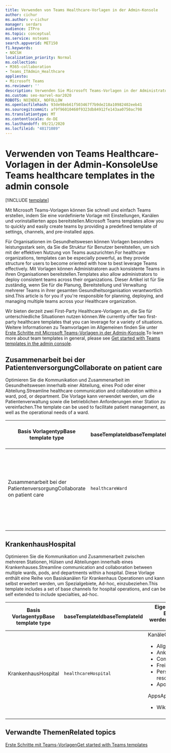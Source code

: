 ```yaml
---
title: Verwenden von Teams Healthcare-Vorlagen in der Admin-Konsole
author: cichur
ms.author: v-cichur
manager: serdars
audience: ITPro
ms.topic: conceptual
ms.service: msteams
search.appverid: MET150
f1.keywords:
- NOCSH
localization_priority: Normal
ms.collection:
- M365-collaboration
- Teams_ITAdmin_Healthcare
appliesto:
- Microsoft Teams
ms.reviewer: ''
description: Verwenden Sie Microsoft Teams-Vorlagen in der Administratorkonsole, um schnell und einfach Teams zu erstellen, indem Sie eine vordefinierte Vorlage mit Einstellungen, Kanälen und apps bereitstellen.
ms.custom: seo-marvel-mar2020
ROBOTS: NOINDEX, NOFOLLOW
ms.openlocfilehash: 93de98eb61f503467f7b9de218a10982402eeb41
ms.sourcegitcommit: af9f96010460f9323db84912fe143aa0750ac798
ms.translationtype: MT
ms.contentlocale: de-DE
ms.lasthandoff: 09/21/2020
ms.locfileid: "48171089"
---
```

# <a name="use-teams-healthcare-templates-in-the-admin-console"></a><span data-ttu-id="2d36c-103">Verwenden von Teams Healthcare-Vorlagen in der Admin-Konsole</span><span class="sxs-lookup"><span data-stu-id="2d36c-103">Use Teams healthcare templates in the admin console</span></span>

[!INCLUDE [template](../../includes/preview-feature.md)]

<span data-ttu-id="2d36c-104">Mit Microsoft Teams-Vorlagen können Sie schnell und einfach Teams erstellen, indem Sie eine vordefinierte Vorlage mit Einstellungen, Kanälen und vorinstallierten apps bereitstellen.</span><span class="sxs-lookup"><span data-stu-id="2d36c-104">Microsoft Teams templates allow you to quickly and easily create teams by providing a predefined template of settings, channels, and pre-installed apps.</span></span>

<span data-ttu-id="2d36c-105">Für Organisationen im Gesundheitswesen können Vorlagen besonders leistungsstark sein, da Sie die Struktur für Benutzer bereitstellen, um sich mit der effektiven Nutzung von Teams auszurichten.</span><span class="sxs-lookup"><span data-stu-id="2d36c-105">For healthcare organizations, templates can be especially powerful, as they provide structure for users to become oriented with how to best leverage Teams effectively.</span></span> <span data-ttu-id="2d36c-106">Mit Vorlagen können Administratoren auch konsistente Teams in ihren Organisationen bereitstellen.</span><span class="sxs-lookup"><span data-stu-id="2d36c-106">Templates also allow administrators to deploy consistent teams across their organizations.</span></span> <span data-ttu-id="2d36c-107">Dieser Artikel ist für Sie zuständig, wenn Sie für die Planung, Bereitstellung und Verwaltung mehrerer Teams in ihrer gesamten Gesundheitsorganisation verantwortlich sind.</span><span class="sxs-lookup"><span data-stu-id="2d36c-107">This article is for you if you're responsible for planning, deploying, and managing multiple teams across your Healthcare organization.</span></span>

<span data-ttu-id="2d36c-108">Wir bieten derzeit zwei First-Party Healthcare-Vorlagen an, die Sie für unterschiedliche Situationen nutzen können.</span><span class="sxs-lookup"><span data-stu-id="2d36c-108">We currently offer two first-party healthcare templates that you can leverage for a variety of situations.</span></span> <span data-ttu-id="2d36c-109">Weitere Informationen zu Teamvorlagen im Allgemeinen finden Sie unter [Erste Schritte mit Microsoft Teams-Vorlagen in der Admin-Konsole](../../get-started-with-teams-templates-in-the-admin-console.md).</span><span class="sxs-lookup"><span data-stu-id="2d36c-109">To learn more about team templates in general, please see [Get started with Teams templates in the admin console](../../get-started-with-teams-templates-in-the-admin-console.md).</span></span>

## <a name="collaborate-on-patient-care"></a><span data-ttu-id="2d36c-110">Zusammenarbeit bei der Patientenversorgung</span><span class="sxs-lookup"><span data-stu-id="2d36c-110">Collaborate on patient care</span></span>

 <span data-ttu-id="2d36c-111">Optimieren Sie die Kommunikation und Zusammenarbeit im Gesundheitswesen innerhalb einer Abteilung, eines Pod oder einer Abteilung.</span><span class="sxs-lookup"><span data-stu-id="2d36c-111">Streamline healthcare communication and collaboration within a ward, pod, or department.</span></span> <span data-ttu-id="2d36c-112">Die Vorlage kann verwendet werden, um die Patientenverwaltung sowie die betrieblichen Anforderungen einer Station zu vereinfachen.</span><span class="sxs-lookup"><span data-stu-id="2d36c-112">The template can be used to facilitate patient management, as well as the operational needs of a ward.</span></span>

| <span data-ttu-id="2d36c-113">Basis Vorlagentyp</span><span class="sxs-lookup"><span data-stu-id="2d36c-113">Base template type</span></span> |<span data-ttu-id="2d36c-114">baseTemplateId</span><span class="sxs-lookup"><span data-stu-id="2d36c-114">baseTemplateId</span></span>| <span data-ttu-id="2d36c-115">Eigenschaften, die mit dieser Basisvorlage geliefert werden</span><span class="sxs-lookup"><span data-stu-id="2d36c-115">Properties that come with this base template</span></span> |
| ------------------ |---|----------------------------------------------------- |
| <span data-ttu-id="2d36c-116">Zusammenarbeit bei der Patientenversorgung</span><span class="sxs-lookup"><span data-stu-id="2d36c-116">Collaborate on patient care</span></span> |`healthcareWard` | <span data-ttu-id="2d36c-117">Kanäle</span><span class="sxs-lookup"><span data-stu-id="2d36c-117">Channels:</span></span><ul><li><span data-ttu-id="2d36c-118">Allgemein</span><span class="sxs-lookup"><span data-stu-id="2d36c-118">General</span></span></li><li><span data-ttu-id="2d36c-119">Ankündigungen</span><span class="sxs-lookup"><span data-stu-id="2d36c-119">Announcements</span></span></li><li><span data-ttu-id="2d36c-120">Kauert</span><span class="sxs-lookup"><span data-stu-id="2d36c-120">Huddles</span></span></li><li><span data-ttu-id="2d36c-121">Runden</span><span class="sxs-lookup"><span data-stu-id="2d36c-121">Rounds</span></span></li><li><span data-ttu-id="2d36c-122">Personal</span><span class="sxs-lookup"><span data-stu-id="2d36c-122">Staffing</span></span></li><li><span data-ttu-id="2d36c-123">Schulungen</span><span class="sxs-lookup"><span data-stu-id="2d36c-123">Training</span></span></li></ul> <span data-ttu-id="2d36c-124">Apps</span><span class="sxs-lookup"><span data-stu-id="2d36c-124">Apps:</span></span> <ul><li><span data-ttu-id="2d36c-125">Wiki-</span><span class="sxs-lookup"><span data-stu-id="2d36c-125">Wiki</span></span></li>|
||||

## <a name="hospital"></a><span data-ttu-id="2d36c-126">Krankenhaus</span><span class="sxs-lookup"><span data-stu-id="2d36c-126">Hospital</span></span>

<span data-ttu-id="2d36c-127">Optimieren Sie die Kommunikation und Zusammenarbeit zwischen mehreren Stationen, Hülsen und Abteilungen innerhalb eines Krankenhauses.</span><span class="sxs-lookup"><span data-stu-id="2d36c-127">Streamline communication and collaboration between multiple wards, pods, and departments within a hospital.</span></span> <span data-ttu-id="2d36c-128">Diese Vorlage enthält eine Reihe von Basiskanälen für Krankenhaus Operationen und kann selbst erweitert werden, um Spezialgebiete, Ad-hoc, einzubeziehen.</span><span class="sxs-lookup"><span data-stu-id="2d36c-128">This template includes a set of base channels for hospital operations, and can be self extended to include specialties, ad-hoc.</span></span>

| <span data-ttu-id="2d36c-129">Basis Vorlagentyp</span><span class="sxs-lookup"><span data-stu-id="2d36c-129">Base template type</span></span> |<span data-ttu-id="2d36c-130">baseTemplateId</span><span class="sxs-lookup"><span data-stu-id="2d36c-130">baseTemplateId</span></span> | <span data-ttu-id="2d36c-131">Eigenschaften, die mit dieser Basisvorlage geliefert werden</span><span class="sxs-lookup"><span data-stu-id="2d36c-131">Properties that come with this base template</span></span> |
| ------------------|-- |----------------------------------------------------- |
|<span data-ttu-id="2d36c-132">Krankenhaus</span><span class="sxs-lookup"><span data-stu-id="2d36c-132">Hospital</span></span>|`healthcareHospital`|<span data-ttu-id="2d36c-133">Kanäle</span><span class="sxs-lookup"><span data-stu-id="2d36c-133">Channels:</span></span> <ul><li><span data-ttu-id="2d36c-134">Allgemein</span><span class="sxs-lookup"><span data-stu-id="2d36c-134">General</span></span><li><span data-ttu-id="2d36c-135">Ankündigungen</span><span class="sxs-lookup"><span data-stu-id="2d36c-135">Announcements</span></span></li><li><span data-ttu-id="2d36c-136">Compliance</span><span class="sxs-lookup"><span data-stu-id="2d36c-136">Compliance</span></span></li><li><span data-ttu-id="2d36c-137">Freiheits</span><span class="sxs-lookup"><span data-stu-id="2d36c-137">Custodial</span></span></li><li><span data-ttu-id="2d36c-138">Personalwesen</span><span class="sxs-lookup"><span data-stu-id="2d36c-138">Human resources</span></span></li><li><span data-ttu-id="2d36c-139">Apotheke</span><span class="sxs-lookup"><span data-stu-id="2d36c-139">Pharmacy</span></span></li></ul> <span data-ttu-id="2d36c-140">Apps</span><span class="sxs-lookup"><span data-stu-id="2d36c-140">Apps:</span></span> <ul><li><span data-ttu-id="2d36c-141">Wiki-</span><span class="sxs-lookup"><span data-stu-id="2d36c-141">Wiki</span></span></li></ul>|
||||

## <a name="related-topics"></a><span data-ttu-id="2d36c-142">Verwandte Themen</span><span class="sxs-lookup"><span data-stu-id="2d36c-142">Related topics</span></span>

[<span data-ttu-id="2d36c-143">Erste Schritte mit Teams-Vorlagen</span><span class="sxs-lookup"><span data-stu-id="2d36c-143">Get started with Teams templates</span></span>](../../get-started-with-teams-templates-in-the-admin-console.md)
